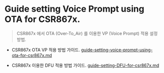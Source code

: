 # Guide setting Voice Prompt using OTA for CSR867x.
>CSR867x 에서 OTA (Over-To_Air) 를 이용한 VP (Voice Prompt) 적용 설정 방법.
* CSR867x OTA VP 적용 방법 가이드.
   [guide-setting-voice-prompt-using-ota-for-csr867x.md](https://github.com/luvinland/guide-setting-voice-prompt-using-ota-for-csr867x/blob/master/doc_source/guide-setting-voice-prompt-using-ota-for-csr867x.md)

* CSR867x 이용한 DFU 적용 방법 가이드.
   [guide-setting-DFU-for-csr867x.md](https://github.com/luvinland/guide-setting-voice-prompt-using-ota-for-csr867x/blob/master/doc_source/guide-setting-DFU-for-csr867x.md)
